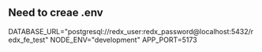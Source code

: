 ## Need to creae .env

DATABASE_URL="postgresql://redx_user:redx_password@localhost:5432/redx_fe_test"
NODE_ENV="development"
APP_PORT=5173
